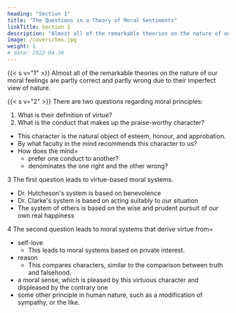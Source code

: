 ```yaml
---
heading: "Section 1"
title: "The Questions in a Theory of Moral Sentiments"
linkTitle: Section 1
description: "Almost all of the remarkable theories on the nature of our moral feelings are partly correct and partly wrong due to their imperfect view of nature"
image: /covers/tms.jpg
weight: 1
# date: 2022-04-30
---
```




{{< s v="1" >}} Almost all of the remarkable theories on the nature of our moral feelings are partly correct and partly wrong due to their imperfect view of nature.

<!-- Every reputable system of morality is ultimately derived from some of those principles I have mentioned.
In this respect, all of them are founded on natural principles.
They are all in some measure in the right.
But many of them are derived from an .
So many of them are also in the wrong. -->

{{< s v="2" >}} There are two questions regarding moral principles:

1. What is their definition of virtue?
2. What is the conduct that makes up the praise-worthy character?
  - This character is the natural object of esteem, honour, and approbation.
  - By what faculty in the mind recommends this character to us?
  - How does the mind= 
    - prefer one conduct to another?
    - denominates the one right and the other wrong?
 
3 The first question leads to virtue-based moral systems.
- Dr. Hutcheson's system is based on benevolence
- Dr. Clarke's system is based on acting suitably to our situation
- The system of others is based on the wise and prudent pursuit of our own real happiness
 
4 The second question leads to moral systems that derive virtue from= 
- self-love
  - This leads to moral systems based on private interest.
- reason
  - This compares characters, similar to the comparison between truth and falsehood.
- a moral sense, which is pleased by this virtuous character and displeased by the contrary one
- some other principle in human nature, such as a modification of sympathy, or the like.
